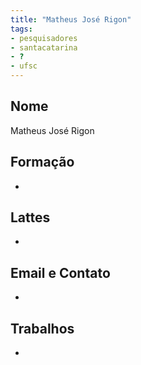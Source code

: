 ```yaml
---
title: "Matheus José Rigon"
tags:
- pesquisadores
- santacatarina
- ?
- ufsc
---
```


## Nome
Matheus José Rigon

## Formação
 -
 
## Lattes
-

## Email e Contato
-

## Trabalhos
-